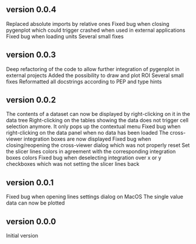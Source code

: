 version 0.0.4
-------------
Replaced absolute imports by relative ones
Fixed bug when closing pygenplot which could trigger crashed when used in external applications
Fixed bug when loading units
Several small fixes

version 0.0.3
-------------
Deep refactoring of the code to allow further integration of pygenplot in external projects
Added the possibility to draw and plot ROI
Several small fixes
Reformatted all docstrings according to PEP and type hints

version 0.0.2
-------------
The contents of a dataset can now be displayed by right-clicking on it in the data tree
Right-clicking on the tables showing the data does not trigger cell selection anymore. It only pops up the contextual menu
Fixed bug when right-clicking on the data panel when no data has been loaded
The cross-viewer integration boxes are now displayed
Fixed bug when closing/reopening the cross-viewer dialog which was not properly reset
Set the slicer lines colors in agreement with the corresponding integration boxes colors
Fixed bug when deselecting integration over x or y checkboxes which was not setting the slicer lines back

version 0.0.1
-------------
Fixed bug when opening lines settings dialog on MacOS
The single value data can now be plotted

version 0.0.0
-------------
Initial version
